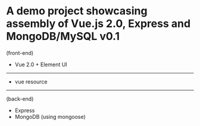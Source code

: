 # A demo project showcasing assembly of Vue.js 2.0, Express and MongoDB/MySQL v0.1

 (front-end)
* Vue 2.0 + Element UI
----
* vue resource
----
 (back-end)
* Express
* MongoDB (using mongoose)
